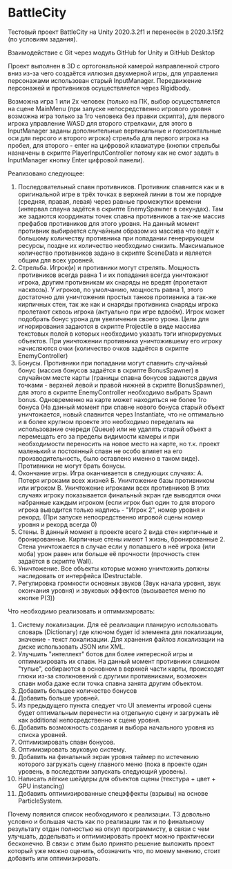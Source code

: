 # BattleCity
Тестовый проект BattleCity на Unity 2020.3.2f1 и перенесён в 2020.3.15f2 (по условиям задания).

Взаимодействие с Git через модуль GitHub for Unity и GitHub Desktop


Проект выполнен в 3D с ортогональной камерой направленной строго вниз из-за чего создаётся иллюзия двухмерной игры, для управления персонажами использован старый InputManager. Передвижение персонажей и противников осуществляется через Rigidbody.

Возможна игра 1 или 2х человек (только на ПК, выбор осуществляется на сцене MainMenu (при запуске непосредственно игрового уровня возможна игра только за 1го человека без правки скрипта), для первого игрока управление WASD для второго стрелками, для этого в InputManager заданы дополнительные вертикальные и горизонтальные оси для персого и второго игрока) стрельба для первого игрока на пробел, для второго - enter на цифровой клавиатуре (кнопки стрельбы назначены в скрипте PlayerInputController потому как не смог задать в InputManager кнопку Enter цифровой панели).

Реализовано следующее:
1. Последовательный спавн противников. Противник спавнится как и в оригинальной игре в трёх точках в верхней линии в том же порядке (средняя, правая, левая) через равные промежутки времени (интервал спауна задётся в скрипте EnemySpawner в секундах). Там же задаются координаты точек спавна противников а так-же массив префабов противников для этого уровня. На данный момент противник выбирается случайным образом из массива что ведёт к большому количеству противника при попадании генерирующем ресурсы, поздне их количество необходимо снизить. Максимальное количество противников задано в скрипте SceneData и является общим для всех уровней.
2. Стрельба. Игрок(и) и противники могут стрелять. Мощность противников всегда равна 1 и их попадания всегда уничтожают игрока, другим противникам их снаряды не вредят (пролетают насквозь). У игроков, по умолчанию, мощность равна 1, этого достаточно для уничтожения простых танков противника а так-же кирпичных стен, так же как и снаряды противника снаряды игрока пролетают сквозь игрока (актуально при игре вдвоём). Игрок может подобрать бонус урона для увеличения своего урона. Цели для игнорирования задаются в скрипте Projectile в виде массива текстовых полей в которых необходимо указать тэги игнорируемых объектов. При уничтожении противника уничтожившему его игроку начисляются очки (количество очков задаётся в скрипте EnemyController)
3. Бонусы. Противники при попадании могут спавнить случайный бонус (массив бонусов задаётся в скрипте BonusSpawner) в случайном месте карты (границы спавна бонусов задаются двумя точками - верхней левой и правой нижней в скрипте BonusSpawner), для этого в скрипте EnemyController необходимо выбрать Spawn bonus. Одновременно на карте может находиться не более 1го бонуса (На данный момент при спавне нового бонуса старый объект уничтожается, новый спавнится через Instantiate, что не оптимально и в более крупном проекте это необходимо переделать на использование очереди (Queue) или не удалять старый объект а перемещать его за пределы видимости камеры и при необходимости переносить на новое место на карте, но т.к. проект маленький и постоянный спавн не особо влияет на его производительность, было оставлено именно в таком виде). Противники не могут брать бонусы.
4. Окончание игры. Игра оканчивается в следующих случаях:
   А. Потеря игроками всех жизней
   Б. Уничтожение базы противником или игроком
   В. Уничтожение игроками всех противников
В этих случаях игроку показывается финальный экран где выводятся очки набранные каждым игроком (если игрок был один то для второго игрока выводится только надпись - "Игрок 2", номер уровня и рекорд. (При запуске непосредственно игровой сцены номер уровня и рекорд всегда 0)
5. Стены. В данный момент в проекте всего 2 вида стен кирпичные и бронированные. Кирпичные стены имеют 1 жизнь, бронированные 2. Стена уничтожается в случае если у попавшего в неё игрока (или моба) урон равен или больше её прочности (прочность стен задаётся в скрипте Wall).
6. Уничтожение. Все объекты которые можно уничтожить должны наследовать от интерфейса IDestructable.
7. Регулировка громкости основных звуков (Звук начала уровня, звук окончания уровня) и звуковых эффектов (вызывается меню по кнопке P(З))

Что необходимо реализовать и оптимизмровать:
1. Систему локализации. Для её реализации планирую использовать словарь (Dictionary) где ключом будет id элемента для локализации, значение - текст локализации. Для хранения файлов локализации на диске использовать JSON или XML.
2. Улучшить "интеллект" ботов для более интересной игры и оптимизировать их спавн. На данный момент противники слишком "тупые", собираются в основном в верхней части карты, происходят глюки из-за столкновений с другими противниками, возможен спавн моба даже если точка спавна занята другим объектом.
3. Добавить большее количество бонусов
4. Добавить больше уровней.
5. Из предыдущего пункта следует что UI элементы игровой сцены будет оптимальным перенести на отдельную сцену и загружать иё как additional непосредственно к сцене уровня.
6. Добавить возможность создания и выбора начального уровня из списка уровней.
7. Оптимизировать спавн бонусов.
8. Оптимизировать звуковую систему.
9. Добавить на финальный экран уровня таймер по истечению которого загружать сцену главного меню (пока в проекте один уровень, в последствии запускать следующий уровень).
10. Написать лёгкие шейдеры для объектов сцены (текстура + цвет + GPU instancing)
11. Добавить оптимизированные спецэффекты (взрывы) на основе ParticleSystem. 

Почему появился список необходимого к реализации.
  ТЗ довольно условно и большая часть как по реализации так и по финальному результату отдан полностью на откуп программисту, в связи с чем улучшать, доделывать и оптимизировать проект можно практически бесконечно.
  В связи с этим было принято решение выложить проект который уже можно оценить, обозначить что, по моему мнению, стоит добавить или оптимизировать.
